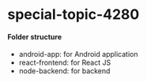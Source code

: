 # special-topic-4280

#### Folder structure
* android-app: for Android application
* react-frontend: for React JS
* node-backend: for backend
